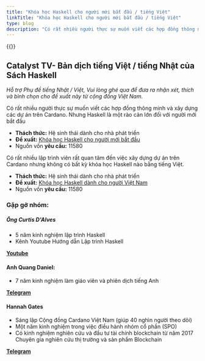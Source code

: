 ```yaml
---
title: "Khóa học Haskell cho người mới bắt đầu / tiếng Việt"
linkTitle: "Khóa học Haskell cho người mới bắt đầu / tiếng Việt"
type: blog
description: "Có rất nhiều người thực sự muốn viết các hợp đồng thông minh và xây dựng các dự án trên Cardano. Nhưng Haskell là một rào cản lớn đối với người mới bắt đầu"
---
```


{{<youtube mWvgegef6yc>}}

## Catalyst TV- Bản dịch tiếng Việt / tiếng Nhật của Sách Haskell

*Hỗ trợ Phụ đề tiếng Nhật / Việt, Vui lòng ghé qua để đưa ra nhận xét, thích và bình chọn cho đề xuất này từ cộng đồng Việt Nam.*

Có rất nhiều người thực sự muốn viết các hợp đồng thông minh và xây dựng các dự án trên Cardano. Nhưng Haskell là một rào cản lớn đối với người mới bắt đầu

- **Thách thức:** Hệ sinh thái dành cho nhà phát triển
- **Đề xuất:** [Khóa học Haskell cho người mới bắt đầu](https://cardano.ideascale.com/c/idea/399961)
- Nguồn vốn **yêu cầu:** 11580

Có rất nhiều lập trình viên rất quan tâm đến việc xây dựng dự án trên Cardano nhưng không có bất kỳ khóa học Haskell nào bằng tiếng Việt.

- **Thách thức:** Hệ sinh thái dành cho nhà phát triển
- **Đề xuất:** [Khóa học Haskell dành cho người Việt Nam](https://cardano.ideascale.com/c/idea/399969)
- Nguồn vốn **yêu cầu:** 11580

### Gặp gỡ nhóm:

##### **Ông Curtis D'Alves**

- 5 năm kinh nghiệm lập trình Haskell
- Kênh Youtube Hướng dẫn Lập trình Haskell

[**Youtube**](https://www.youtube.com/watch?v=et1WeaZlQm0)

#### **Anh Quang Daniel:**

- 7 năm kinh nghiệm làm giáo viên và phiên dịch tiếng Anh

[**Telegram**](https://t.me/quangdaniel)

#### **Hannah Gates**

- Sáng lập Cộng đồng Cardano Việt Nam (giúp 40 nghìn người theo dõi)
- Một năm kinh nghiệm trong việc điều hành nhóm cổ phần (SPO)
- Có kinh nghiệm nghiên cứu và đầu tư tài chính blockchain từ năm 2017 Chuyên gia nghiên cứu thị trường và sản phẩm Blockchain

[**Telegram**](https://t.me/hannahgates)
